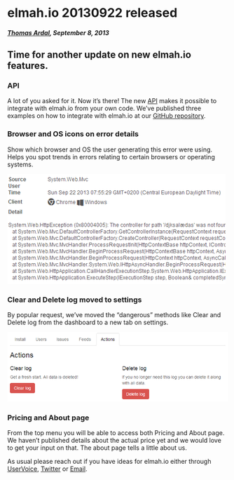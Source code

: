 # elmah.io 20130922 released

##### [Thomas Ardal](http://elmah.io/about/), September 8, 2013

## Time for another update on new elmah.io features.

### API 
A lot of you asked for it. Now it’s there! The new [API](http://elmah.io/api/) makes it possible to integrate with elmah.io from your own code. We’ve published three examples on how to integrate with elmah.io at our [GitHub repository](https://github.com/elmahio/Elmah.Io.Examples).

### Browser and OS icons on error details
Show which browser and OS the user generating this error were using. Helps you spot trends in errors relating to certain browsers or operating systems.

![Browser icons](/images/2013/09/browsericons.png)

### Clear and Delete log moved to settings
By popular request, we’ve moved the “dangerous” methods like Clear and Delete log from the dashboard to a new tab on settings.

![Danger](/images/2013/09/danger.png)

### Pricing and About page
From the top menu you will be able to access both Pricing and About page. We haven’t published details about the actual price yet and we would love to get your input on that. The about page tells a little about us.

As usual please reach out if you have ideas for elmah.io either through [UserVoice](http://elmahio.uservoice.com/), [Twitter](https://twitter.com/elmah_io) or [Email](mailto:info@elmah.io).